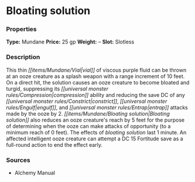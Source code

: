 ﻿---
Title: "Bloating solution"
Type: "Mundane"
Price: "25 gp"
Weight: "–"
Slot: "Slotless"
Description: |
  "This thin vial of viscous purple fluid can be thrown at an ooze creature as a splash weapon with a range increment of 10 feet. On a direct hit, the solution causes an ooze creature to become bloated and turgid, suppressing its compression ability and reducing the save DC of any constrict, engulf, and entrap attacks made by the ooze by 2. Bloating solution also reduces an ooze creature's reach by 5 feet for the purpose of determining when the ooze can make attacks of opportunity (to a minimum reach of 0 feet). The effects of bloating solution last 1 minute. An affected intelligent ooze creature can attempt a DC 15 Fortitude save as a full-round action to end the effect early."
Sources: "['Alchemy Manual']"
---

# Bloating solution

### Properties

**Type:** Mundane **Price:** 25 gp **Weight:** – **Slot:** Slotless

### Description

This thin _[[items/Mundane/Vial|vial]]_ of viscous purple fluid can be thrown at an ooze creature as a splash weapon with a range increment of 10 feet. On a direct hit, the solution causes an ooze creature to become bloated and turgid, suppressing its _[[universal monster rules/Compression|compression]]_ ability and reducing the save DC of any _[[universal monster rules/Constrict|constrict]]_, _[[universal monster rules/Engulf|engulf]]_, and _[[universal monster rules/Entrap|entrap]]_ attacks made by the ooze by 2. _[[items/Mundane/Bloating solution|Bloating solution]]_ also reduces an ooze creature's reach by 5 feet for the purpose of determining when the ooze can make attacks of opportunity (to a minimum reach of 0 feet). The effects of _bloating solution_ last 1 minute. An affected intelligent ooze creature can attempt a DC 15 Fortitude save as a full-round action to end the effect early.

### Sources

* Alchemy Manual